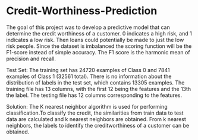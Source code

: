 # Credit-Worthiness-Prediction
The goal of this project was to develop a predictive model that can determine the credit worthiness of a customer. 0 indicates a high risk, and 1 indicates a low risk. Then loans could potentially be made to just the low risk people.  Since the dataset is imbalanced the scoring function will be the F1-score instead of simple accuracy. The F1 score is the harmonic mean of precision and recall.

Test Set:
The training set has 24720 examples of Class 0 and 7841 examples of Class 1 (32561 total). There is no information about the distribution of labels in the test set, which contains 13305 examples. The training file has 13 columns, with the first 12 being the features and the 13th the label. The testing file has 12 columns corresponding to the features.


Solution:
The K nearest neighbor algorithm is used for performing classification.To classify the credit, the similarities from train data to test data are calculated and k nearest neighbors are obtained. From k nearest neighbors, the labels to identify the creditworthiness of a customer can be obtained.
